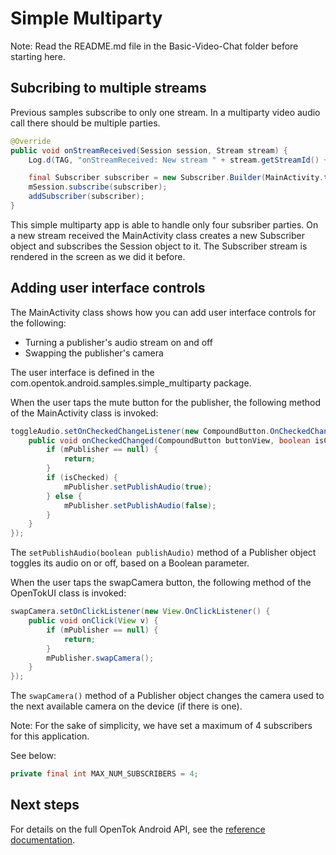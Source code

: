 # Simple Multiparty

Note: Read the README.md file in the Basic-Video-Chat folder before starting here.

## Subcribing to multiple streams

Previous samples subscribe to only one stream. In a multiparty video audio call
there should be multiple parties.

```java
@Override
public void onStreamReceived(Session session, Stream stream) {
    Log.d(TAG, "onStreamReceived: New stream " + stream.getStreamId() + " in session " + session.getSessionId());

    final Subscriber subscriber = new Subscriber.Builder(MainActivity.this, stream).build();
    mSession.subscribe(subscriber);
    addSubscriber(subscriber);
}
```

This simple multiparty app is able to handle only four subsriber parties. On a
new stream received the MainActivity class creates a new Subscriber object and
subscribes the Session object to it. The Subscriber stream is rendered in the
screen as we did it before.

## Adding user interface controls

The MainActivity class shows how you can add user interface controls for the following:

* Turning a publisher's audio stream on and off
* Swapping the publisher's camera

The user interface is defined in the com.opentok.android.samples.simple_multiparty package.

When the user taps the mute button for the publisher, the following method of the MainActivity class
is invoked:

```java
toggleAudio.setOnCheckedChangeListener(new CompoundButton.OnCheckedChangeListener() {
    public void onCheckedChanged(CompoundButton buttonView, boolean isChecked) {
        if (mPublisher == null) {
            return;
        }
        if (isChecked) {
            mPublisher.setPublishAudio(true);
        } else {
            mPublisher.setPublishAudio(false);
        }
    }
});
```

The `setPublishAudio(boolean publishAudio)` method of a Publisher object toggles its audio on or off, based on a
Boolean parameter.

When the user taps the swapCamera button, the following method of the OpenTokUI class
is invoked:

```java
swapCamera.setOnClickListener(new View.OnClickListener() {
    public void onClick(View v) {
        if (mPublisher == null) {
            return;
        }
        mPublisher.swapCamera();
    }
});
```

The `swapCamera()` method of a Publisher object changes the camera used to the next available camera
on the device (if there is one).

Note: For the sake of simplicity, we have set a maximum of 4 subscribers for this application.

See below: 
```java
private final int MAX_NUM_SUBSCRIBERS = 4;
```

## Next steps

For details on the full OpenTok Android API, see the [reference
documentation](https://tokbox.com/opentok/libraries/client/android/reference/index.html).
